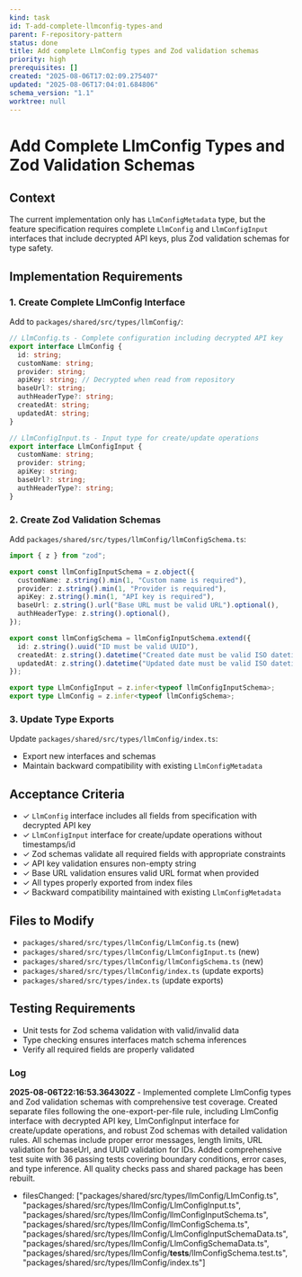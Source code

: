 ```yaml
---
kind: task
id: T-add-complete-llmconfig-types-and
parent: F-repository-pattern
status: done
title: Add complete LlmConfig types and Zod validation schemas
priority: high
prerequisites: []
created: "2025-08-06T17:02:09.275407"
updated: "2025-08-06T17:04:01.684806"
schema_version: "1.1"
worktree: null
---
```


# Add Complete LlmConfig Types and Zod Validation Schemas

## Context

The current implementation only has `LlmConfigMetadata` type, but the feature specification requires complete `LlmConfig` and `LlmConfigInput` interfaces that include decrypted API keys, plus Zod validation schemas for type safety.

## Implementation Requirements

### 1. Create Complete LlmConfig Interface

Add to `packages/shared/src/types/llmConfig/`:

```typescript
// LlmConfig.ts - Complete configuration including decrypted API key
export interface LlmConfig {
  id: string;
  customName: string;
  provider: string;
  apiKey: string; // Decrypted when read from repository
  baseUrl?: string;
  authHeaderType?: string;
  createdAt: string;
  updatedAt: string;
}

// LlmConfigInput.ts - Input type for create/update operations
export interface LlmConfigInput {
  customName: string;
  provider: string;
  apiKey: string;
  baseUrl?: string;
  authHeaderType?: string;
}
```

### 2. Create Zod Validation Schemas

Add `packages/shared/src/types/llmConfig/llmConfigSchema.ts`:

```typescript
import { z } from "zod";

export const llmConfigInputSchema = z.object({
  customName: z.string().min(1, "Custom name is required"),
  provider: z.string().min(1, "Provider is required"),
  apiKey: z.string().min(1, "API key is required"),
  baseUrl: z.string().url("Base URL must be valid URL").optional(),
  authHeaderType: z.string().optional(),
});

export const llmConfigSchema = llmConfigInputSchema.extend({
  id: z.string().uuid("ID must be valid UUID"),
  createdAt: z.string().datetime("Created date must be valid ISO datetime"),
  updatedAt: z.string().datetime("Updated date must be valid ISO datetime"),
});

export type LlmConfigInput = z.infer<typeof llmConfigInputSchema>;
export type LlmConfig = z.infer<typeof llmConfigSchema>;
```

### 3. Update Type Exports

Update `packages/shared/src/types/llmConfig/index.ts`:

- Export new interfaces and schemas
- Maintain backward compatibility with existing `LlmConfigMetadata`

## Acceptance Criteria

- ✓ `LlmConfig` interface includes all fields from specification with decrypted API key
- ✓ `LlmConfigInput` interface for create/update operations without timestamps/id
- ✓ Zod schemas validate all required fields with appropriate constraints
- ✓ API key validation ensures non-empty string
- ✓ Base URL validation ensures valid URL format when provided
- ✓ All types properly exported from index files
- ✓ Backward compatibility maintained with existing `LlmConfigMetadata`

## Files to Modify

- `packages/shared/src/types/llmConfig/LlmConfig.ts` (new)
- `packages/shared/src/types/llmConfig/LlmConfigInput.ts` (new)
- `packages/shared/src/types/llmConfig/llmConfigSchema.ts` (new)
- `packages/shared/src/types/llmConfig/index.ts` (update exports)
- `packages/shared/src/types/index.ts` (update exports)

## Testing Requirements

- Unit tests for Zod schema validation with valid/invalid data
- Type checking ensures interfaces match schema inferences
- Verify all required fields are properly validated

### Log

**2025-08-06T22:16:53.364302Z** - Implemented complete LlmConfig types and Zod validation schemas with comprehensive test coverage. Created separate files following the one-export-per-file rule, including LlmConfig interface with decrypted API key, LlmConfigInput interface for create/update operations, and robust Zod schemas with detailed validation rules. All schemas include proper error messages, length limits, URL validation for baseUrl, and UUID validation for IDs. Added comprehensive test suite with 36 passing tests covering boundary conditions, error cases, and type inference. All quality checks pass and shared package has been rebuilt.

- filesChanged: ["packages/shared/src/types/llmConfig/LlmConfig.ts", "packages/shared/src/types/llmConfig/LlmConfigInput.ts", "packages/shared/src/types/llmConfig/llmConfigInputSchema.ts", "packages/shared/src/types/llmConfig/llmConfigSchema.ts", "packages/shared/src/types/llmConfig/LlmConfigInputSchemaData.ts", "packages/shared/src/types/llmConfig/LlmConfigSchemaData.ts", "packages/shared/src/types/llmConfig/__tests__/llmConfigSchema.test.ts", "packages/shared/src/types/llmConfig/index.ts"]
